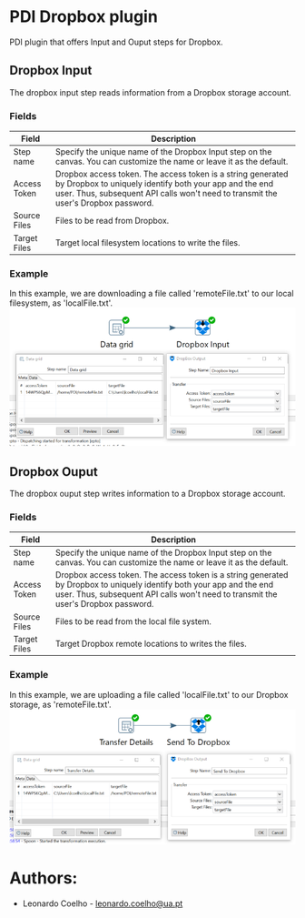 
# PDI Dropbox plugin
PDI plugin that offers Input and Ouput steps for Dropbox.

## Dropbox Input
The dropbox input step reads information from a Dropbox storage account.

### Fields
Field  | Description
------------- | -------------
Step name  | Specify the unique name of the Dropbox Input step on the canvas. You can customize the name or leave it as the default.
Access Token  | Dropbox access token. The access token is a string generated by Dropbox to uniquely identify both your app and the end user. Thus, subsequent API calls won't need to transmit the user's Dropbox password.
Source Files  |  Files to be read from Dropbox.
Target Files  |  Target local filesystem locations to write the files.

### Example
In this example, we are downloading a file called 'remoteFile.txt' to our local filesystem, as 'localFile.txt'.
![alt text](https://github.com/LeonardoCoelho71950/pdi-dropbox-plugin/blob/master/screenshots/dropbox-input.png "Downloading a file from Dropbox")

## Dropbox Ouput
The dropbox ouput step writes information to a Dropbox storage account.

### Fields
Field  | Description
------------- | -------------
Step name  | Specify the unique name of the Dropbox Input step on the canvas. You can customize the name or leave it as the default.
Access Token  | Dropbox access token. The access token is a string generated by Dropbox to uniquely identify both your app and the end user. Thus, subsequent API calls won't need to transmit the user's Dropbox password.
Source Files  |  Files to be read from the local file system.
Target Files  |  Target Dropbox remote locations to writes the files. 

### Example
In this example, we are uploading a file called 'localFile.txt' to our Dropbox storage, as 'remoteFile.txt'.
![alt text](https://github.com/LeonardoCoelho71950/pdi-dropbox-plugin/blob/master/screenshots/dropbox-output.png "Uploading a file to Dropbox")

# Authors:

- Leonardo Coelho	- <leonardo.coelho@ua.pt>
